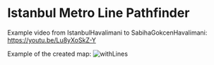 # Istanbul Metro Line Pathfinder
Example video from IstanbulHavalimani to SabihaGokcenHavalimani: https://youtu.be/Lu8yXoSkZ-Y 

Example of the created map:
![withLines](https://github.com/Kerem-Kurt/Istanbul-Metro-Line-Pathfinder/assets/121832450/ca705a11-2678-4298-9ba1-98b46ffe8595)
